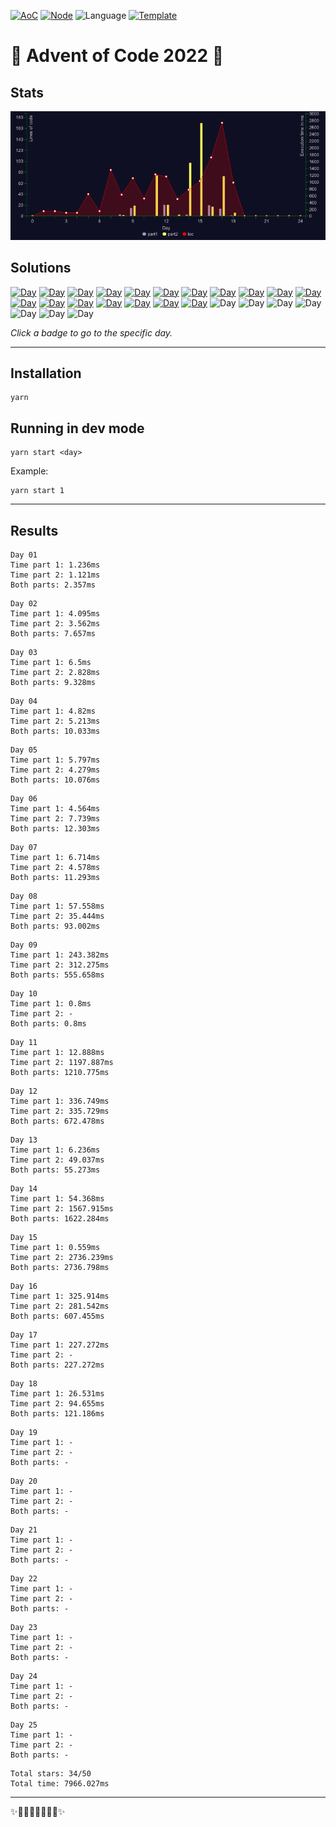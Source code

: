 <!-- Entries between SOLUTIONS and RESULTS tags are auto-generated -->

[![AoC](https://badgen.net/badge/AoC/2022/blue)](https://adventofcode.com/2022)
[![Node](https://badgen.net/badge/Node/v16.13.0+/blue)](https://nodejs.org/en/download/)
![Language](https://badgen.net/badge/Language/TypeScript/blue)
[![Template](https://badgen.net/badge/Template/aocrunner/blue)](https://github.com/caderek/aocrunner)

# 🎄 Advent of Code 2022 🎄


## Stats

![Stats](chart.png?raw=true)

## Solutions

<!--SOLUTIONS-->

[![Day](https://badgen.net/badge/01/%E2%98%85%E2%98%85/green)](src/day01)
[![Day](https://badgen.net/badge/02/%E2%98%85%E2%98%85/green)](src/day02)
[![Day](https://badgen.net/badge/03/%E2%98%85%E2%98%85/green)](src/day03)
[![Day](https://badgen.net/badge/04/%E2%98%85%E2%98%85/green)](src/day04)
[![Day](https://badgen.net/badge/05/%E2%98%85%E2%98%85/green)](src/day05)
[![Day](https://badgen.net/badge/06/%E2%98%85%E2%98%85/green)](src/day06)
[![Day](https://badgen.net/badge/07/%E2%98%85%E2%98%85/green)](src/day07)
[![Day](https://badgen.net/badge/08/%E2%98%85%E2%98%85/green)](src/day08)
[![Day](https://badgen.net/badge/09/%E2%98%85%E2%98%85/green)](src/day09)
[![Day](https://badgen.net/badge/10/%E2%98%85%E2%98%86/yellow)](src/day10)
[![Day](https://badgen.net/badge/11/%E2%98%85%E2%98%85/green)](src/day11)
[![Day](https://badgen.net/badge/12/%E2%98%85%E2%98%85/green)](src/day12)
[![Day](https://badgen.net/badge/13/%E2%98%85%E2%98%85/green)](src/day13)
[![Day](https://badgen.net/badge/14/%E2%98%85%E2%98%85/green)](src/day14)
[![Day](https://badgen.net/badge/15/%E2%98%85%E2%98%85/green)](src/day15)
[![Day](https://badgen.net/badge/16/%E2%98%85%E2%98%85/green)](src/day16)
[![Day](https://badgen.net/badge/17/%E2%98%85%E2%98%86/yellow)](src/day17)
[![Day](https://badgen.net/badge/18/%E2%98%85%E2%98%85/green)](src/day18)
![Day](https://badgen.net/badge/19/%E2%98%86%E2%98%86/gray)
![Day](https://badgen.net/badge/20/%E2%98%86%E2%98%86/gray)
![Day](https://badgen.net/badge/21/%E2%98%86%E2%98%86/gray)
![Day](https://badgen.net/badge/22/%E2%98%86%E2%98%86/gray)
![Day](https://badgen.net/badge/23/%E2%98%86%E2%98%86/gray)
![Day](https://badgen.net/badge/24/%E2%98%86%E2%98%86/gray)
![Day](https://badgen.net/badge/25/%E2%98%86%E2%98%86/gray)

<!--/SOLUTIONS-->

_Click a badge to go to the specific day._

---

## Installation

```
yarn
```

## Running in dev mode

```
yarn start <day>
```

Example:

```
yarn start 1
```

---

## Results

<!--RESULTS-->

```
Day 01
Time part 1: 1.236ms
Time part 2: 1.121ms
Both parts: 2.357ms
```

```
Day 02
Time part 1: 4.095ms
Time part 2: 3.562ms
Both parts: 7.657ms
```

```
Day 03
Time part 1: 6.5ms
Time part 2: 2.828ms
Both parts: 9.328ms
```

```
Day 04
Time part 1: 4.82ms
Time part 2: 5.213ms
Both parts: 10.033ms
```

```
Day 05
Time part 1: 5.797ms
Time part 2: 4.279ms
Both parts: 10.076ms
```

```
Day 06
Time part 1: 4.564ms
Time part 2: 7.739ms
Both parts: 12.303ms
```

```
Day 07
Time part 1: 6.714ms
Time part 2: 4.578ms
Both parts: 11.293ms
```

```
Day 08
Time part 1: 57.558ms
Time part 2: 35.444ms
Both parts: 93.002ms
```

```
Day 09
Time part 1: 243.382ms
Time part 2: 312.275ms
Both parts: 555.658ms
```

```
Day 10
Time part 1: 0.8ms
Time part 2: -
Both parts: 0.8ms
```

```
Day 11
Time part 1: 12.888ms
Time part 2: 1197.887ms
Both parts: 1210.775ms
```

```
Day 12
Time part 1: 336.749ms
Time part 2: 335.729ms
Both parts: 672.478ms
```

```
Day 13
Time part 1: 6.236ms
Time part 2: 49.037ms
Both parts: 55.273ms
```

```
Day 14
Time part 1: 54.368ms
Time part 2: 1567.915ms
Both parts: 1622.284ms
```

```
Day 15
Time part 1: 0.559ms
Time part 2: 2736.239ms
Both parts: 2736.798ms
```

```
Day 16
Time part 1: 325.914ms
Time part 2: 281.542ms
Both parts: 607.455ms
```

```
Day 17
Time part 1: 227.272ms
Time part 2: -
Both parts: 227.272ms
```

```
Day 18
Time part 1: 26.531ms
Time part 2: 94.655ms
Both parts: 121.186ms
```

```
Day 19
Time part 1: -
Time part 2: -
Both parts: -
```

```
Day 20
Time part 1: -
Time part 2: -
Both parts: -
```

```
Day 21
Time part 1: -
Time part 2: -
Both parts: -
```

```
Day 22
Time part 1: -
Time part 2: -
Both parts: -
```

```
Day 23
Time part 1: -
Time part 2: -
Both parts: -
```

```
Day 24
Time part 1: -
Time part 2: -
Both parts: -
```

```
Day 25
Time part 1: -
Time part 2: -
Both parts: -
```

```
Total stars: 34/50
Total time: 7966.027ms
```

<!--/RESULTS-->

---

✨🎄🎁🎄🎅🎄🎁🎄✨